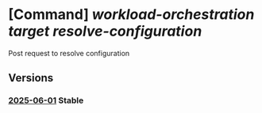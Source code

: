 # [Command] _workload-orchestration target resolve-configuration_

Post request to resolve configuration

## Versions

### [2025-06-01](/Resources/mgmt-plane/L3N1YnNjcmlwdGlvbnMve30vcmVzb3VyY2Vncm91cHMve30vcHJvdmlkZXJzL21pY3Jvc29mdC5lZGdlL3RhcmdldHMve30vcmVzb2x2ZWNvbmZpZ3VyYXRpb24=/2025-06-01.xml) **Stable**

<!-- mgmt-plane /subscriptions/{}/resourcegroups/{}/providers/microsoft.edge/targets/{}/resolveconfiguration 2025-06-01 -->
